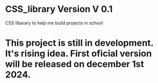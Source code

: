 # CSS_library Version V 0.1

CSS libarary to help me build projects in school

# This project is still in development. It's rising idea. First oficial version will be released on <!--july--> december 1st 2024.
